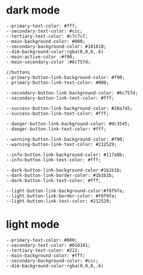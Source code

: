 # dark mode
    --primary-text-color: #fff;
    --secondary-text-color: #ccc;
    --tertiary-text-color: #c7c7c7;
    --main-background-color: #000;
    --secondary-background-color: #181818;
    --dim-background-color:rgba(0,0,0,.6)
    --main-active-color :#f90;  
    --main-secondary-color :#6c757d; 

    //buttons
    --primary-button-link-background-color: #f90;
    --primary-button-link-text-color: #000;

    --secondary-button-link-background-color: #6c757d;
    --secondary-button-link-text-color: #fff;

    --success-button-link-background-color: #28a745;
    --success-button-link-text-color: #fff;

    --danger-button-link-background-color: #dc3545;
    --danger-button-link-text-color: #fff;

    --warning-button-link-background-color: #f90;
    --warning-button-link-text-color: #212529;

    --info-button-link-background-color: #117a8b;
    --info-button-link-text-color: #fff;

    --dark-button-link-background-color:#1b1b1b;
    --dark-button-link-border-color: #1b1b1b;
    --dark-button-link-text-color: #fff;

    --light-button-link-background-color:#f8f9fa;
    --light-button-link-border-color: #f8f9fa;
    --light-button-link-text-color: #212529;

# light mode

    --primary-text-color: #000;
    --secondary-text-color: #010101;
    --tertiary-text-color: #222;
    --main-background-color: #fff;
    --secondary-background-color: #ccc;
    --dim-background-color:rgba(0,0,0,.6)
  